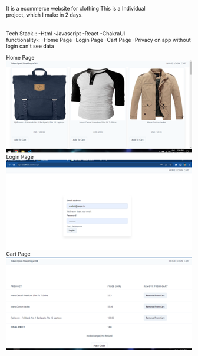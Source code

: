 It is a ecommerce website for clothing This is a Individual<br/>
project, which I make in 2 days.
<br/>
<br/>
<br/>
Tech Stack-:
-Html
-Javascript
-React
-ChakraUI
<br/>
functionality-:
-Home Page
-Login Page
-Cart Page
-Privacy on app without login can't see data



Home Page
<img src="./homepage.png"/>
Login Page
<img src="./login.png"/>
Cart Page
<img src="./Cartpage.png"/>

